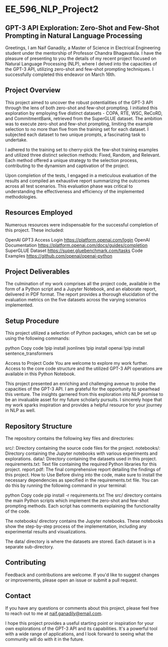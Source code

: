 # EE_596_NLP_Project2
## GPT-3 API Exploration: Zero-Shot and Few-Shot Prompting in Natural Language Processing
Greetings, I am Naif Ganadily, a Master of Science in Electrical Engineering student under the mentorship of Professor Chandra Bhagavatula. I have the pleasure of presenting to you the details of my recent project focused on Natural Language Processing (NLP), where I delved into the capacities of the GPT-3 API, utilizing zero-shot and few-shot prompting techniques. I successfully completed this endeavor on March 16th.

## Project Overview
This project aimed to uncover the robust potentialities of the GPT-3 API through the lens of both zero-shot and few-shot prompting. I initiated this exploration by employing five distinct datasets - COPA, RTE, WSC, ReCoRD, and CommitmentBank, retrieved from the SuperGLUE dataset. The ambition was to execute zero-shot and few-shot prompting, limiting the example selection to no more than five from the training set for each dataset. I subjected each dataset to two unique prompts, a fascinating task to undertake.

I adhered to the training set to cherry-pick the few-shot training examples and utilized three distinct selection methods: Fixed, Random, and Relevant. Each method offered a unique strategy to the selection process, contributing to the dynamism and captivation of the project.

Upon completion of the tests, I engaged in a meticulous evaluation of the results and compiled an exhaustive report summarizing the outcomes across all test scenarios. This evaluation phase was critical to understanding the effectiveness and efficiency of the implemented methodologies.

## Resources Employed
Numerous resources were indispensable for the successful completion of this project. These included:

OpenAI GPT3 Access Login https://platform.openai.com/login
OpenAI Documentation https://platform.openai.com/docs/guides/completion
SuperGLUE Dataset https://super.gluebenchmark.com/tasks
Code Examples https://github.com/openai/openai-python 

## Project Deliverables
The culmination of my work comprises all the project code, available in the form of a Python script and a Jupyter Notebook, and an elaborate report, delivered in PDF format. The report provides a thorough elucidation of the evaluation metrics on the five datasets across the varying scenarios implemented.

## Setup Procedure
This project utilized a selection of Python packages, which can be set up using the following commands:

python
Copy code
!pip install jsonlines
!pip install openai
!pip install sentence_transformers

Access to Project Code
You are welcome to explore my work further. Access to the core code structure and the utilized GPT-3 API operations are available in this Python Notebook.

This project presented an enriching and challenging avenue to probe the capacities of the GPT-3 API. I am grateful for the opportunity to spearhead this venture. The insights garnered from this exploration into NLP promise to be an invaluable asset for my future scholarly pursuits. I sincerely hope that my work sparks inspiration and provides a helpful resource for your journey in NLP as well.

## Repository Structure
The repository contains the following key files and directories:

src/: Directory containing the source code files for the project.
notebooks/: Directory containing the Jupyter notebooks with various experiments and explorations.
data/: Directory containing the datasets used in this project.
requirements.txt: Text file containing the required Python libraries for this project.
report.pdf: The final comprehensive report detailing the findings of this project.
How to Use
Before diving into the code, make sure to install the necessary dependencies as specified in the requirements.txt file. You can do this by running the following command in your terminal:

python
Copy code
pip install -r requirements.txt
The src/ directory contains the main Python scripts which implement the zero-shot and few-shot prompting methods. Each script has comments explaining the functionality of the code.

The notebooks/ directory contains the Jupyter notebooks. These notebooks show the step-by-step process of the implementation, including any experimental results and visualizations.

The data/ directory is where the datasets are stored. Each dataset is in a separate sub-directory.

## Contributing
Feedback and contributions are welcome. If you'd like to suggest changes or improvements, please open an issue or submit a pull request.


## Contact
If you have any questions or comments about this project, please feel free to reach out to me at naif.ganadily@email.com.

I hope this project provides a useful starting point or inspiration for your own explorations of the GPT-3 API and its capabilities. It's a powerful tool with a wide range of applications, and I look forward to seeing what the community will do with it in the future.
